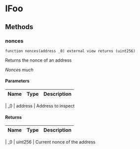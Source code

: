 # IFoo















## Methods


### nonces


```solidity
function nonces(address _0) external view returns (uint256)

```

Returns the nonce of an address


*Nonces much*



#### Parameters

| Name | Type | Description |
|---|---|---|

| _0 | address | Address to inspect





#### Returns

| Name | Type | Description |
|---|---|---|

| _0 | uint256 | Current nonce of the address











